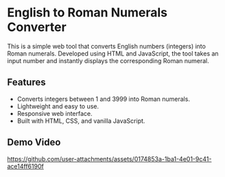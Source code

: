 # English to Roman Numerals Converter

This is a simple web tool that converts English numbers (integers) into Roman numerals. Developed using HTML and JavaScript, the tool takes an input number and instantly displays the corresponding Roman numeral.

## Features

- Converts integers between 1 and 3999 into Roman numerals.
- Lightweight and easy to use.
- Responsive web interface.
- Built with HTML, CSS, and vanilla JavaScript.

## Demo Video

https://github.com/user-attachments/assets/0174853a-1ba1-4e01-9c41-ace14ff6190f
